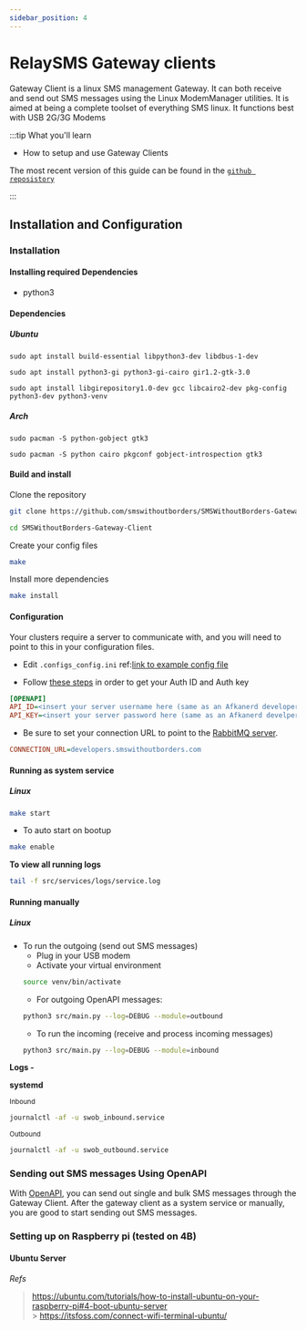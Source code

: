 ```yaml
---
sidebar_position: 4
---
```


# RelaySMS Gateway clients

Gateway Client is a linux SMS management Gateway. It can both receive and send out SMS messages using the Linux ModemManager utilities. It is aimed at being a complete toolset of everything SMS linux. It functions best with USB 2G/3G Modems

:::tip What you'll learn

- How to setup and use Gateway Clients

The most recent version of this guide can be found in the [`github reposistory`](https://github.com/smswithoutborders/SMSWithoutBorders-Gateway-Client)

:::

## Installation and Configuration

### Installation

#### Installing required Dependencies

- python3

#### Dependencies

##### Ubuntu

`sudo apt install build-essential libpython3-dev libdbus-1-dev`

`sudo apt install python3-gi python3-gi-cairo gir1.2-gtk-3.0`

`sudo apt install libgirepository1.0-dev gcc libcairo2-dev pkg-config python3-dev python3-venv`

##### Arch

`sudo pacman -S python-gobject gtk3`

`sudo pacman -S python cairo pkgconf gobject-introspection gtk3`

#### Build and install

<p>Clone the repository</p>

```bash
git clone https://github.com/smswithoutborders/SMSWithoutBorders-Gateway-Client.git
```

```bash
cd SMSWithoutBorders-Gateway-Client
```

<p>Create your config files</p>

```bash
make
```

<p>Install more dependencies</p>

```bash
make install
```

#### Configuration

Your clusters require a server to communicate with, and you will need to point to this in your configuration files.

- Edit `.configs_config.ini` ref:[link to example config file](https://github.com/smswithoutborders/SMSWithoutBorders-Gateway-Client/tree/master/.configs/example.config.ini)

- Follow [these steps](https://smswithoutborders.github.io/docs/developers/getting-started) in order to get your Auth ID and Auth key

```ini
[OPENAPI]
API_ID=<insert your server username here (same as an Afkanerd developer Auth ID)>
API_KEY=<insert your server password here (same as an Afkanerd develper Auth Key)>
```

- Be sure to set your connection URL to point to the [RabbitMQ server](https://developers.smswithoutborders.com:15671).

```ini
CONNECTION_URL=developers.smswithoutborders.com
```

#### Running as system service

##### Linux

```bash
make start
```

- To auto start on bootup

```bash
make enable
```

<b>To view all running logs</b>

```bash
tail -f src/services/logs/service.log
```

#### Running manually

##### Linux

- To run the outgoing (send out SMS messages)
  - Plug in your USB modem
  - Activate your virtual environment
  ```bash
  source venv/bin/activate
  ```
  - For outgoing OpenAPI messages:
  ```bash
  python3 src/main.py --log=DEBUG --module=outbound
  ```
  - To run the incoming (receive and process incoming messages)
  ```bash
  python3 src/main.py --log=DEBUG --module=inbound
  ```

<b>Logs - </b>

**systemd**

<small>Inbound</small>

```bash
journalctl -af -u swob_inbound.service
```

<small>Outbound</small>

```bash
journalctl -af -u swob_outbound.service
```

### Sending out SMS messages Using OpenAPI

With [OpenAPI](https://smswithoutborders-openapi.readthedocs.io/en/latest/overview.html), you can send out single and bulk SMS messages through the Gateway Client. After the gateway client as a system service or manually, you are good to start sending out SMS messages.

### Setting up on Raspberry pi (tested on 4B)

#### Ubuntu Server

_Refs_

> https://ubuntu.com/tutorials/how-to-install-ubuntu-on-your-raspberry-pi#4-boot-ubuntu-server<br /> > https://itsfoss.com/connect-wifi-terminal-ubuntu/
